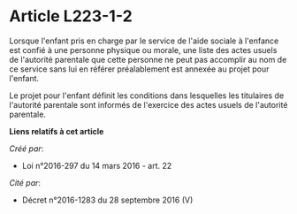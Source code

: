 # Article L223-1-2

Lorsque l'enfant pris en charge par le service de l'aide sociale à l'enfance est confié à une personne physique ou morale,
une liste des actes usuels de l'autorité parentale que cette personne ne peut pas accomplir au nom de ce service sans lui en
référer préalablement est annexée au projet pour l'enfant. 

Le projet pour l'enfant définit les conditions dans lesquelles les titulaires de l'autorité parentale sont informés de
l'exercice des actes usuels de l'autorité parentale.

**Liens relatifs à cet article**

_Créé par_:

  - Loi n°2016-297 du 14 mars 2016 - art. 22

_Cité par_:

  - Décret n°2016-1283 du 28 septembre 2016 (V)
